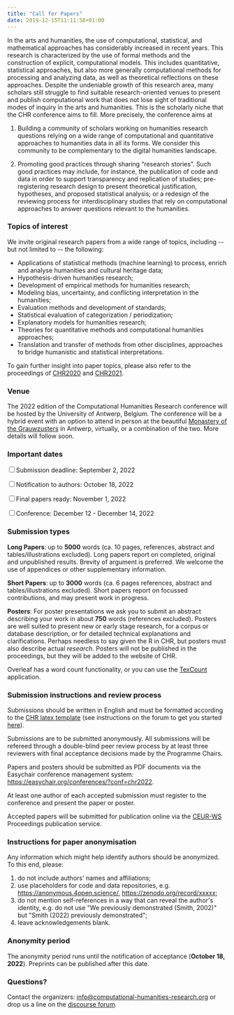 ```yaml
---
title: "Call for Papers"
date: 2019-12-15T11:11:58+01:00
---
```


In the arts and humanities, the use of computational, statistical, and
mathematical approaches has considerably increased in recent years. This
research is characterized by the use of formal methods and the construction of
explicit, computational models. This includes quantitative, statistical
approaches, but also more generally computational methods for processing and
analyzing data, as well as theoretical reflections on these approaches. Despite
the undeniable growth of this research area, many scholars still struggle to
find suitable research-oriented venues to present and publish computational work
that does not lose sight of traditional modes of inquiry in the arts and
humanities. This is the scholarly niche that the CHR conference aims to fill.
More precisely, the conference aims at

1. Building a community of scholars working on humanities research questions
   relying on a wide range of computational and quantitative approaches to
   humanities data in all its forms. We consider this community to be
   complementary to the digital humanities landscape.
   
2. Promoting good practices through sharing “research stories”. Such good
   practices may include, for instance, the publication of code and data in
   order to support transparency and replication of studies; pre-registering
   research design to present theoretical justification, hypotheses, and
   proposed statistical analysis; or a redesign of the reviewing process for
   interdisciplinary studies that rely on computational approaches to answer
   questions relevant to the humanities.

### Topics of interest

We invite original research papers from a wide range of topics, including -- but
not limited to -- the following:

- Applications of statistical methods (machine learning) to process, enrich and
  analyse humanities and cultural heritage data;
- Hypothesis-driven humanities research;
- Development of empirical methods for humanities research;
- Modeling bias, uncertainty, and conflicting interpretation in the humanities;
- Evaluation methods and development of standards;
- Statistical evaluation of categorization / periodization;
- Explanatory models for humanities research;
- Theories for quantitative methods and computational humanities approaches;
- Translation and transfer of methods from other disciplines, approaches to
  bridge humanistic and statistical interpretations.

To gain further insight into paper topics, please also refer to the proceedings
of [CHR2020](http://ceur-ws.org/Vol-2723/) and
[CHR2021](http://ceur-ws.org/Vol-2989/).

### Venue
The 2022 edition of the Computational Humanities Research conference will be
hosted by the University of Antwerp, Belgium. The conference will be a hybrid
event with an option to attend in person at the beautiful [Monastery of the
Grauwzusters](https://www.uantwerpen.be/en/about-uantwerp/campuses/catering-conventionhalls/convention-halls/klooster-grauwzusters/)
in Antwerp, virtually, or a combination of the two. More details will follow
soon.

### Important dates

<input class="filled-in" type="checkbox"><span>Submission deadline: September 2,
2022</span>

<input class="filled-in" type="checkbox"><span>Notification to authors: October
18, 2022 </span>

<input class="filled-in" type="checkbox"><span>Final papers ready: November 1,
2022</span>

<input class="filled-in" type="checkbox"><span>Conference: December 12 -
December 14, 2022 </span>

### Submission types

**Long Papers**: up to **5000** words (ca. 10 pages, references, abstract and
   tables/illustrations excluded). Long papers report on completed, original and
   unpublished results. Brevity of argument is preferred. We welcome the use of
   appendices or other supplementary information.

**Short Papers**: up to **3000** words (ca. 6 pages references, abstract and
   tables/illustrations excluded). Short papers report on focussed
   contributions, and may present work in progress.
   
**Posters**: For poster presentations we ask you to submit an abstract
  describing your work in about **750** words (references excluded). Posters are
  well suited to present new or early stage research, for a corpus or database
  description, or for detailed technical explanations and clarifications.
  Perhaps needless to say given the R in CHR, but posters must also describe
  actual _research_. Posters will not be published in the proceedings, but they
  will be added to the website of CHR.

Overleaf has a word count functionality, or you can use the
[TexCount](https://app.uio.no/ifi/texcount/) application.


### Submission instructions and review process
Submissions should be written in English and must be formatted according to the
[CHR latex
template](https://github.com/cohure/CHR2022-website/raw/main/data/chr2022_latex_template.zip)
(see instructions on the forum to get you started
[here](https://discourse.computational-humanities-research.org/t/chr-latex-instructions/230)).

Submissions are to be submitted anonymously. All submissions will be refereed through
a double-blind peer review process by at least three reviewers with final
acceptance decisions made by the Programme Chairs.

Papers and posters should be submitted as PDF documents via the Easychair
conference management system: https://easychair.org/conferences/?conf=chr2022.

At least one author of each accepted submission must register to the conference and
present the paper or poster.

Accepted papers will be submitted for publication online via the
[CEUR-WS](http://ceur-ws.org/) Proceedings publication service.

### Instructions for paper anonymisation 

Any information which might help identify authors should be anonymized. To this
end, please:

1. do not include authors' names and affiliations;
2. use placeholders for code and data repositories, e.g.
   https://anonymous.4open.science/, https://zenodo.org/record/xxxxx;
3. do not mention self-references in a way that can reveal the author's
   identity, e.g. do not use "We previously demonstrated (Smith, 2002)" but
   "Smith (2022) previously demonstrated";
4. leave acknowledgements blank.

### Anonymity period

The anonymity period runs until the notification of acceptance (**October 18,
2022**). Preprints can be published after this date.

### Questions?

Contact the organizers:
[info@computational-humanities-research.org](mailto:info@computational-humanities-research.org)
or drop us a line on the [discourse
forum](https://discourse.computational-humanities-research.org).

